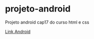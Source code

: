 # projeto-android
Projeto android cap17 do curso html e css 

 <a href="https://matheusalves07.github.io/projeto-android/" target="_blank" rel="external" > Link Android</a>
